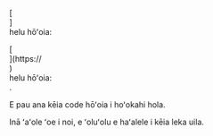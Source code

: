 [<br host>]<br action>helu hōʻoia:<br code>

[<br host>](https://<br host>)<br action>helu hōʻoia:<br code>.

E pau ana kēia code hōʻoia i hoʻokahi hola.

Inā ʻaʻole ʻoe i noi, e ʻoluʻolu e haʻalele i kēia leka uila.